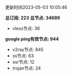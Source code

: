 更新时间2023-05-03 10:05:46

**总订阅: 223**
**总节点: 34689**
- vless节点: 36

**google ping有效节点: 944**
- v2ray节点: 845
- ss节点: 63
- ssr节点: 12
- trojan节点: 24
